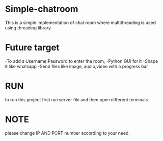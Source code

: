 # Simple-chatroom
This is a simple implementation of chat room where multithreading is used using threading library.

# Future target
-To add a Username,Password to enter the room,
-Python GUI for it
-Shape it like whatsapp
-Send files like image, audio,video with a progress bar

# RUN
to run this project first run server file and then open different terminals

# NOTE
please change IP AND PORT number according to your need.
